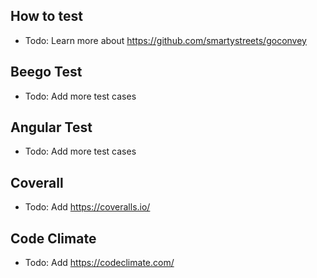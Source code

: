 
## How to test

* Todo: Learn more about <https://github.com/smartystreets/goconvey>

## Beego Test

* Todo: Add more test cases

## Angular Test

* Todo: Add more test cases

## Coverall

* Todo: Add <https://coveralls.io/>

## Code Climate

* Todo: Add <https://codeclimate.com/>